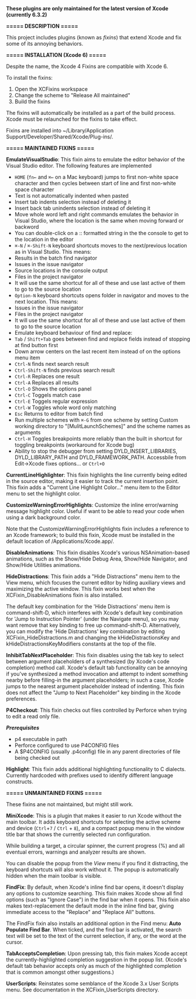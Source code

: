 __These plugins are only maintained for the latest version of Xcode (currently 6.3.2)__

__===== DESCRIPTION =====__

This project includes plugins (known as _fixins_) that extend Xcode
and fix some of its annoying behaviors.

__===== INSTALLATION (Xcode 6) =====__

Despite the name, the Xcode 4 Fixins are compatible with Xcode 6.

To install the fixins:

1. Open the XCFixins workspace
2. Change the scheme to "Release All maintained"
3. Build the fixins

The fixins will automatically be installed as a part of the build
process. Xcode must be relaunched for the fixins to take effect.

Fixins are installed into ~/Library/Application Support/Developer/Shared/Xcode/Plug-ins/.

__===== MAINTAINED FIXINS =====__

__EmulateVisualStudio__:
This fixin aims to emulate the editor behavior of the Visual Studio editor. The following features are implemented

+ `HOME` (`fn←` and `⌘←` on a Mac keyboard) jumps to first non-white space character and then cycles between start of line and first non-white space character
+ Text is not automatically indented when pasted
+ Insert tab indents selection instead of deleting it
+ Insert back tab unindents selection instead of deleting it
+ Move whole word left and right commands emulates the behavior in Visual Studio, where the location is the same when moving forward or backword
+ You can double-click on a <source>:<line>: formatted string in the the console to get to the location in the editor
+ `⌘-N` / `⌘-Shift-N` keyboard shortcuts moves to the next/previous location as in Visual Studio. This means:
 + Results in the batch find navigator
 + Issues in the issue navigator
 + Source locations in the console output
 + Files in the project navigator
 + It will use the same shortcut for all of these and use last active of them to go to the source location
+ `Option-N` keyboard shortcuts opens folder in navigator and moves to the next location. This means:
 + Issues in the issue navigator
 + Files in the project navigator
 + It will use the same shortcut for all of these and use last active of them to go to the source location
+ Emulate keyboard behaviour of find and replace:
 + `Tab` / `Shift+Tab` goes between find and replace fields instead of stopping at find button first
 + Down arrow centers on the last recent item instead of on the options menu item
 + `Ctrl-N` finds next search result
 + `Ctrl-Shift-N` finds previous search result
 + `Ctrl-R` Replaces one result
 + `Ctrl-A` Replaces all results
 + `Ctrl-O` Shows the options panel
 + `Ctrl-C` Toggels match case
 + `Ctrl-E` Toggels regular expression
 + `Ctrl-W` Toggles whole word only matching
 + `Esc` Returns to editor from batch find
+ Run multiple schemes with `⌘-G` from one scheme by setting Custom working directory to "[MulitLaunchSchemes]" and the scheme names as arguments
+ `Ctrl-H` Toggles breakpoints more reliably than the built in shortcut for toggling breakpoints (workaround for Xcode bug)
+ Ability to stop the debugger from setting DYLD_INSERT_LIBRARIES, DYLD_LIBRARY_PATH and DYLD_FRAMEWORK_PATH. Accessbile from Edit->Xcode fixes options... or `Ctrl+O`

__CurrentLineHighlighter__: This fixin highlights the line currently
being edited in the source editor, making it easier to track the
current insertion point. This fixin adds a "Current Line Highlight
Color..." menu item to the Editor menu to set the highlight color.

__CustomizeWarningErrorHighlights__: Customize the inline
error/warning message highlight color. Useful if want to be able to
read your code when using a dark background color.

Note that the CustomizeWarningErrorHighlights fixin includes a
reference to an Xcode framework; to build this fixin, Xcode must be
installed in the default location of /Applications/Xcode.app/.

__DisableAnimations__: This fixin disables Xcode's various
NSAnimation-based animations, such as the Show/Hide Debug Area,
Show/Hide Navigator, and Show/Hide Utilities animations.

__HideDistractions__: This fixin adds a "Hide Distractions" menu item
to the View menu, which focuses the current editor by hiding auxiliary
views and maximizing the active window. This fixin works best when the
XCFixin_DisableAnimations fixin is also installed.

The default key combination for the 'Hide Distractions' menu item is
command-shift-D, which interferes with Xcode's default key combination
for 'Jump to Instruction Pointer' (under the Navigate menu), so you
may want remove that key binding to free up command-shift-D.
Alternatively, you can modify the 'Hide Distractions' key combination
by editing XCFixin_HideDistractions.m and changing the
kHideDistractionsKey and kHideDistractionsKeyModifiers constants at
the top of the file.

__InhibitTabNextPlaceholder__: This fixin disables using the tab key
to select between argument placeholders of a synthesized (by Xcode's
code completion) method call. Xcode's default tab functionality can be
annoying if you've synthesized a method invocation and attempt to
indent something nearby before filling-in the argument placeholders;
in such a case, Xcode jumps to the nearest argument placeholder
instead of indenting. This fixin does not affect the "Jump to Next
Placeholder" key binding in the Xcode preferences.

__P4Checkout__:
This fixin checks out files controlled by Perforce when trying to edit a read only file.

***Prerequisites***

* p4 executable in path
* Perforce configured to use P4CONFIG files
* A $P4CONFIG (usually .p4config) file in any parent directories of file being checked out

__Highlight__:
This fixin adds additional highlighting functionality to C dialects. Currently hardcoded with prefixes used to identify different language constructs.

__===== UNMAINTAINED FIXINS =====__

These fixins ane not maintained, but might still work.

__MiniXcode__:
This is a plugin that makes it easier to run Xcode without the main toolbar. It adds keyboard shortcuts for selecting the active scheme and device (`Ctrl`+`7` / `Ctrl` + `8`), and a compact popup menu in the window title bar that shows the currently selected run configuration.

While building a target, a circular spinner, the current progress (%) and all eventual errors, warnings and analyzer results are shown. 

You can disable the popup from the _View_ menu if you find it distracting, the keyboard shortcuts will also work without it. The popup is automatically hidden when the main toolbar is visible.

__FindFix__: By default, when Xcode's inline find bar opens, it
doesn't display any options to customize searching. This fixin makes
Xcode show all find options (such as "Ignore Case") in the find bar
when it opens. This fixin also makes text-replacement the default mode
in the inline find bar, giving immediate access to the "Replace" and
"Replace All" buttons.

The FindFix fixin also installs an additional option in the Find menu:
__Auto Populate Find Bar__. When ticked, and the find bar is
activated, the search text will be set to the text of the current
selection, if any, or the word at the cursor.

__TabAcceptsCompletion__: Upon pressing tab, this fixin makes Xcode
accept the currently-highlighted completion suggestion in the popup
list. (Xcode's default tab behavior accepts only as much of the
highlighted completion that is common amongst other suggestions.)

__UserScripts__: Reinstates some semblance of the Xcode 3.x User
Scripts menu. See documentation in the XCFixin_UserScripts directory.


